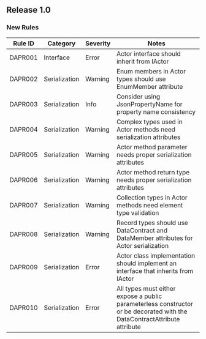 ## Release 1.0

### New Rules

Rule ID | Category | Severity | Notes
--------|----------|----------|-------
DAPR001 | Interface | Error | Actor interface should inherit from IActor
DAPR002 | Serialization | Warning | Enum members in Actor types should use EnumMember attribute
DAPR003 | Serialization | Info | Consider using JsonPropertyName for property name consistency
DAPR004 | Serialization | Warning | Complex types used in Actor methods need serialization attributes
DAPR005 | Serialization | Warning | Actor method parameter needs proper serialization attributes
DAPR006 | Serialization | Warning | Actor method return type needs proper serialization attributes
DAPR007 | Serialization | Warning | Collection types in Actor methods need element type validation
DAPR008 | Serialization | Warning | Record types should use DataContract and DataMember attributes for Actor serialization
DAPR009 | Serialization | Error | Actor class implementation should implement an interface that inherits from IActor
DAPR010 | Serialization | Error | All types must either expose a public parameterless constructor or be decorated with the DataContractAttribute attribute
